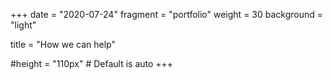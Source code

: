 +++
date = "2020-07-24"
fragment = "portfolio"
weight = 30
background = "light"

title = "How we can help"

#height = "110px" # Default is auto
+++
